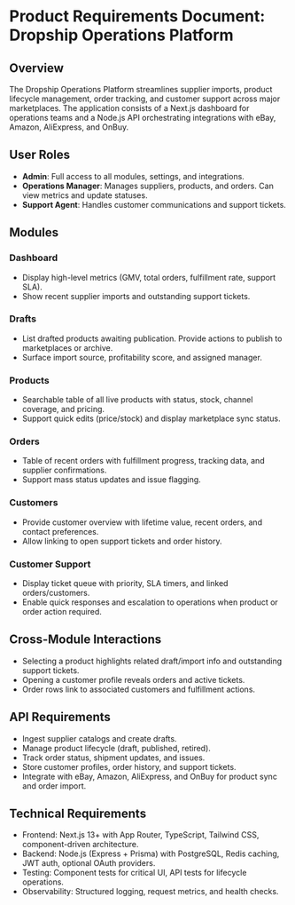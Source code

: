 # Product Requirements Document: Dropship Operations Platform

## Overview
The Dropship Operations Platform streamlines supplier imports, product lifecycle management, order tracking, and customer support across major marketplaces. The application consists of a Next.js dashboard for operations teams and a Node.js API orchestrating integrations with eBay, Amazon, AliExpress, and OnBuy.

## User Roles
- **Admin**: Full access to all modules, settings, and integrations.
- **Operations Manager**: Manages suppliers, products, and orders. Can view metrics and update statuses.
- **Support Agent**: Handles customer communications and support tickets.

## Modules
### Dashboard
- Display high-level metrics (GMV, total orders, fulfillment rate, support SLA).
- Show recent supplier imports and outstanding support tickets.

### Drafts
- List drafted products awaiting publication. Provide actions to publish to marketplaces or archive.
- Surface import source, profitability score, and assigned manager.

### Products
- Searchable table of all live products with status, stock, channel coverage, and pricing.
- Support quick edits (price/stock) and display marketplace sync status.

### Orders
- Table of recent orders with fulfillment progress, tracking data, and supplier confirmations.
- Support mass status updates and issue flagging.

### Customers
- Provide customer overview with lifetime value, recent orders, and contact preferences.
- Allow linking to open support tickets and order history.

### Customer Support
- Display ticket queue with priority, SLA timers, and linked orders/customers.
- Enable quick responses and escalation to operations when product or order action required.

## Cross-Module Interactions
- Selecting a product highlights related draft/import info and outstanding support tickets.
- Opening a customer profile reveals orders and active tickets.
- Order rows link to associated customers and fulfillment actions.

## API Requirements
- Ingest supplier catalogs and create drafts.
- Manage product lifecycle (draft, published, retired).
- Track order status, shipment updates, and issues.
- Store customer profiles, order history, and support tickets.
- Integrate with eBay, Amazon, AliExpress, and OnBuy for product sync and order import.

## Technical Requirements
- Frontend: Next.js 13+ with App Router, TypeScript, Tailwind CSS, component-driven architecture.
- Backend: Node.js (Express + Prisma) with PostgreSQL, Redis caching, JWT auth, optional OAuth providers.
- Testing: Component tests for critical UI, API tests for lifecycle operations.
- Observability: Structured logging, request metrics, and health checks.

